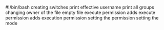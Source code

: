 #!/bin/bash
creating switches
print effective username
print all groups
changing owner of the file
empty file
execute permission
adds execute permission
adds execution permission
setting the permission
setting the mode
